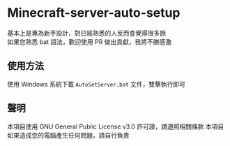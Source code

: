 # Minecraft-server-auto-setup
基本上是專為新手設計，對已經熟悉的人反而會覺得很多餘  
如果您熟悉 bat 語法，歡迎使用 PR 做出貢獻，我將不勝感激
## 使用方法
使用 Windows 系統下載 `AutoSetServer.bat` 文件，雙擊執行即可
## 聲明
本項目使用 GNU General Public License v3.0 許可證，請遵照相關條款
本項目如果造成您的電腦產生任何問題，請自行負責
